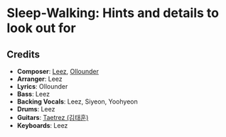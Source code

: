 # Sleep-Walking: Hints and details to look out for

## Credits

* **Composer**: [Leez](https://www.discogs.com/artist/6450670-Leez-2), [Ollounder](https://www.discogs.com/artist/6450665-Ollounder)
* **Arranger**: Leez
* **Lyrics**: Ollounder
* **Bass**: Leez
* **Backing Vocals**: Leez, Siyeon, Yoohyeon
* **Drums**: Leez
* **Guitars**: [Taetrez (김태훈)](https://www.discogs.com/artist/6450661-%EA%B9%80%ED%83%9C%ED%9B%88)
* **Keyboards**: Leez
